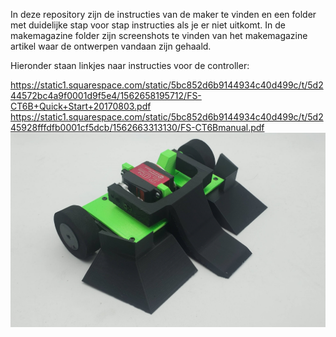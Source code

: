 In deze repository zijn de instructies van de maker te vinden en een folder met duidelijke stap voor stap instructies als je er niet uitkomt.
In de makemagazine folder zijn screenshots te vinden van het makemagazine artikel waar de ontwerpen vandaan zijn gehaald.

Hieronder staan linkjes naar instructies voor de controller:

https://static1.squarespace.com/static/5bc852d6b9144934c40d499c/t/5d244572bc4a9f0001d9f5e4/1562658195712/FS-CT6B+Quick+Start+20170803.pdf
https://static1.squarespace.com/static/5bc852d6b9144934c40d499c/t/5d245928fffdfb0001cf5dcb/1562663313130/FS-CT6Bmanual.pdf
![Attack Robot](https://github.com/RinusCollignon/Attack-Robot/blob/5a8e08d84d7ba9b31da694f822f2abf38f6ac940/Main%20Article%20Photo.jpg)
